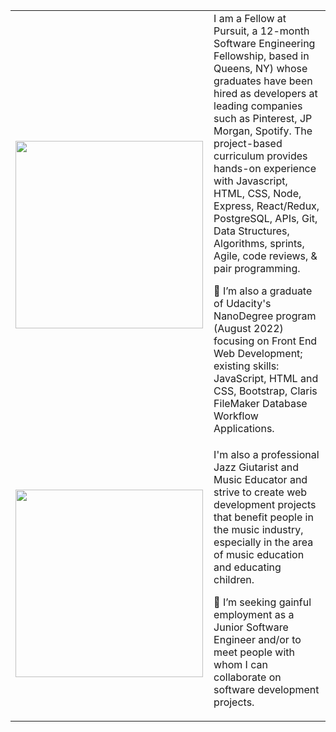 
<table>
  <tr>
    <td>&nbsp; &nbsp; &nbsp; &nbsp; &nbsp; &nbsp;
      <img src="https://user-images.githubusercontent.com/97370716/227693602-c3be56bd-555d-41bf-b926-3a2f81ada38c.jpeg" width="300"></td>
    <td>I am a Fellow at Pursuit, a 12-month Software Engineering Fellowship, based in Queens, NY) whose graduates have been hired as developers at leading companies such as Pinterest, JP Morgan, Spotify.  The project-based curriculum provides hands-on experience with Javascript, HTML, CSS, Node, Express, React/Redux, PostgreSQL, APIs, Git, Data Structures, Algorithms, sprints, Agile, code reviews, & pair programming.
       
👀 I’m also a graduate of Udacity's NanoDegree program (August 2022) focusing on Front End Web Development; existing skills: JavaScript, HTML and CSS, Bootstrap, Claris FileMaker Database Workflow Applications.</td>
  </tr>
  <tr>
    <td><img src="https://scontent-lga3-2.xx.fbcdn.net/v/t31.18172-8/1891386_1481707162040717_245889562_o.jpg?_nc_cat=101&ccb=1-7&_nc_sid=09cbfe&_nc_ohc=rjAdGbC32eYAX9D_7Xc&_nc_ht=scontent-lga3-2.xx&oh=00_AfD3nT7OOnaXiYSF-xQ5CBIOQYrIwjzOZR1ZiDyHnhaIMg&oe=6445DD13" width="300"></td>
<td>I'm also a professional Jazz Giutarist and Music Educator and strive to create web development projects that benefit people in the music industry, especially in the area of music education and educating children.
    
💞️ I’m seeking gainful employment as a Junior Software Engineer and/or to meet people with whom I can collaborate on software development projects.</td>
   
  </tr>
 </table>

<!---
pulse99r/pulse99r is a ✨ special ✨ repository because its `README.md` (this file) appears on your GitHub profile.
You can click the Preview link to take a look at your changes.
--->
<!---
![Guitar Wizardry!](https://scontent-lga3-2.xx.fbcdn.net/v/t31.18172-8/1891386_1481707162040717_245889562_o.jpg?_nc_cat=101&ccb=1-7&_nc_sid=09cbfe&_nc_ohc=rjAdGbC32eYAX9D_7Xc&_nc_ht=scontent-lga3-2.xx&oh=00_AfD3nT7OOnaXiYSF-xQ5CBIOQYrIwjzOZR1ZiDyHnhaIMg&oe=6445DD13) "Guitar Wizardry!"
--->


